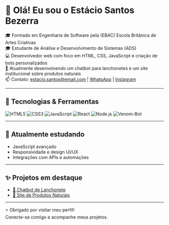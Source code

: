 # 👋 Olá! Eu sou o Estácio Santos Bezerra

🎓 Formado em Engenharia de Software pela (EBAC) Escola Britânica de Artes Criativas  
🎓 Estudante de Análise e Desenvolvimento de Sistemas (ADS)  
💻 Desenvolvedor web com foco em HTML, CSS, JavaScript e criação de bots personalizados  
🌱 Atualmente desenvolvendo um chatbot para lanchonetes e um site institucional sobre produtos naturais  
📫 Contato: estacio.santos@email.com | [WhatsApp](https://wa.me/5575999911930) | [Instagram](https://www.instagram.com/estaciossa/)

---

## 🚀 Tecnologias & Ferramentas

![HTML5](https://img.shields.io/badge/HTML5-E34F26?style=for-the-badge&logo=html5&logoColor=ffffff)
![CSS3](https://img.shields.io/badge/CSS3-1572B6?style=for-the-badge&logo=css3&logoColor=ffffff)
![JavaScript](https://img.shields.io/badge/JavaScript-F7DF1E?style=for-the-badge&logo=javascript&logoColor=000000)
![React](https://img.shields.io/badge/React-20232A?style=for-the-badge&logo=react&logoColor=61DAFB)
![Node.js](https://img.shields.io/badge/Node.js-339933?style=for-the-badge&logo=node.js&logoColor=ffffff)
![Venom-Bot](https://img.shields.io/badge/Venom--Bot-25D366?style=for-the-badge&logo=code&logoColor=ffffff)

---

## 🧠 Atualmente estudando

- JavaScript avançado
- Responsividade e design UI/UX
- Integrações com APIs e automações

---

## ✨ Projetos em destaque

- [🤖 Chatbot de Lanchonete](https://github.com/Estacios/bot.js)
- [🌿 Site de Produtos Naturais](https://github.com/Estacios/WebSite)

---

⭐ Obrigado por visitar meu perfil!  
Conecte-se comigo e acompanhe meus projetos.
